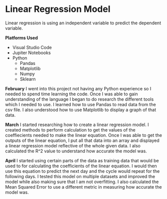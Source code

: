 # Linear Regression Model
Linear regression is using an independent variable to predict the dependent variable.

**Platforms Used**
- Visual Studio Code
- Jupiter Notebooks
- Python
  - Pandas
  - Matplotlib
  - Numpy
  - Sklearn

**February**
I went into this project not having any Python experience so I needed to spend time learning the code. Once I was able to gain understanding of the language I began to do research the different tools which I needed to use. I learned how to use Pandas to read data from the csv file. I also understood how to use Matplotlib to display a graph of that data.

**March**
I started researching how to create a linear regression model. I created methods to perform calculation to get the values of the coeffiecients needed to make the linear equation. Once I was able to get the outputs of the linear equation, I put all that data into an array and displayed a linear regression model reflective of the whole given data. I also calculated the R^2 value to understand how accurate the model was.

**April**
I started using certain parts of the data as training data that would be used to for calculating the coefficients of the linear equation. I would then use this equation to predict the next day and the cycle would repeat for the following days. I tested this model on multiple datasets and improved the model while also making sure that I am not overfitting. I also calculated the Mean Squared Error to use a different metric in measuring how accurate the model was.